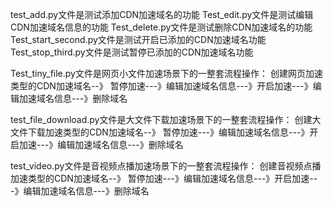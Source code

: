  test_add.py文件是测试添加CDN加速域名的功能
 Test_edit.py文件是测试编辑CDN加速域名信息的功能
 Test_delete.py文件是测试删除CDN加速域名的功能
 Test_start_second.py文件是测试开启已添加的CDN加速域名功能
 Test_stop_third.py文件是测试暂停已添加的CDN加速域名功能

 Test_tiny_file.py文件是网页小文件加速场景下的一整套流程操作：
 创建网页加速类型的CDN加速域名--》 暂停加速---》编辑加速域名信息---》开启加速---》编辑加速域名信息---》删除域名

 test_file_download.py文件是大文件下载加速场景下的一整套流程操作：
 创建大文件下载加速类型的CDN加速域名--》 暂停加速---》编辑加速域名信息---》开启加速---》编辑加速域名信息---》删除域名

 test_video.py文件是音视频点播加速场景下的一整套流程操作：
 创建音视频点播加速类型的CDN加速域名--》 暂停加速---》编辑加速域名信息---》开启加速---》编辑加速域名信息---》删除域名